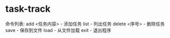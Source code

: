# task-track

命令列表:
              add <任务内容> - 添加任务
              list          - 列出任务
              delete <序号> - 删除任务
              save          - 保存到文件
              load          - 从文件加载
              exit          - 退出程序